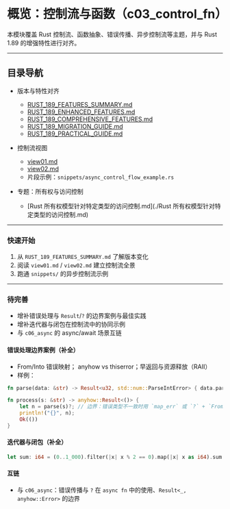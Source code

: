# 概览：控制流与函数（c03_control_fn）

本模块覆盖 Rust 控制流、函数抽象、错误传播、异步控制流等主题，并与 Rust 1.89 的增强特性进行对齐。

---

## 目录导航

- 版本与特性对齐
  - [RUST_189_FEATURES_SUMMARY.md](./RUST_189_FEATURES_SUMMARY.md)
  - [RUST_189_ENHANCED_FEATURES.md](./RUST_189_ENHANCED_FEATURES.md)
  - [RUST_189_COMPREHENSIVE_FEATURES.md](./RUST_189_COMPREHENSIVE_FEATURES.md)
  - [RUST_189_MIGRATION_GUIDE.md](./RUST_189_MIGRATION_GUIDE.md)
  - [RUST_189_PRACTICAL_GUIDE.md](./RUST_189_PRACTICAL_GUIDE.md)

- 控制流视图
  - [view01.md](./view01.md)
  - [view02.md](./view02.md)
  - 片段示例：`snippets/async_control_flow_example.rs`

- 专题：所有权与访问控制
  - [Rust 所有权模型针对特定类型的访问控制.md](./Rust 所有权模型针对特定类型的访问控制.md)

---

### 快速开始

1) 从 `RUST_189_FEATURES_SUMMARY.md` 了解版本变化
2) 阅读 `view01.md` / `view02.md` 建立控制流全景
3) 跑通 `snippets/` 的异步控制流示例

---

### 待完善

- 增补错误处理与 `Result`/`?` 的边界案例与最佳实践
- 增补迭代器与闭包在控制流中的协同示例
- 与 `c06_async` 的 async/await 场景互链

#### 错误处理边界案例（补全）

- From/Into 错误映射； anyhow vs thiserror；早返回与资源释放（RAII）
- 样例：

```rust
fn parse(data: &str) -> Result<u32, std::num::ParseIntError> { data.parse() }

fn process(s: &str) -> anyhow::Result<()> {
    let n = parse(s)?; // 边界：错误类型不一致时用 `map_err` 或 `?` + `From`
    println!("{}", n);
    Ok(())
}
```

#### 迭代器与闭包（补全）

```rust
let sum: i64 = (0..1_000).filter(|x| x % 2 == 0).map(|x| x as i64).sum();
```

#### 互链

- 与 `c06_async`：错误传播与 `?` 在 `async fn` 中的使用、`Result<_, anyhow::Error>` 的边界
